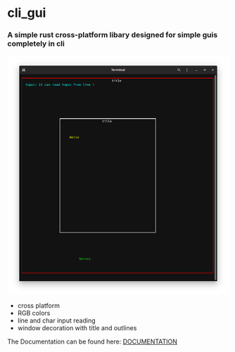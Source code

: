 # cli_gui
### A simple rust cross-platform libary designed for simple guis completely in cli
![finalwindow](https://github.com/BrunoWallner/cli_gui/blob/main/pictures/final_window.png)
- cross platform
- RGB colors
- line and char input reading
- window decoration with title and outlines

The Documentation can be found here:
[DOCUMENTATION](https://github.com/BrunoWallner/cli_gui/blob/main/Documentation.md)
